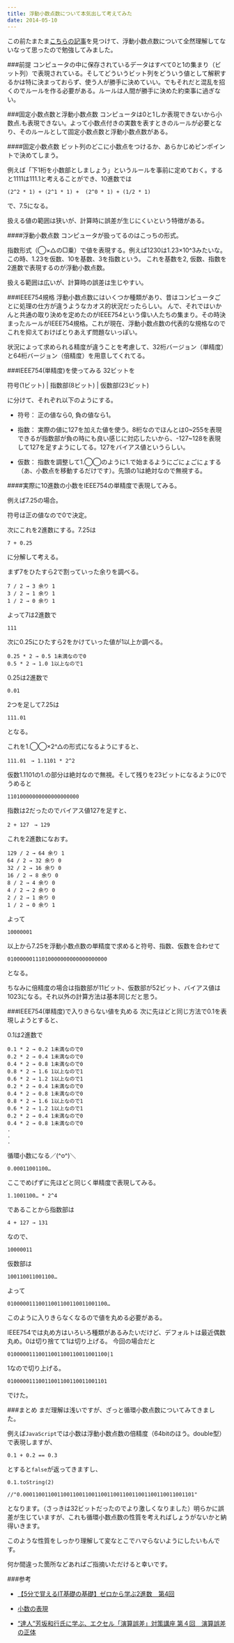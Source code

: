 ```yaml
---
title: 浮動小数点数について本気出して考えてみた
date: 2014-05-10
---
```


この前たまたま[こちらの記事](http://itpro.nikkeibp.co.jp/members/ITPro/ITBASIC/20020624/1/)を見つけて、浮動小数点数について全然理解してないなって思ったので勉強してみました。

###前提
コンピュータの中に保存されているデータはすべて0と1の集まり（ビット列）で表現されている。そしてどういうビット列をどういう値として解釈するかは特に決まっておらず、使う人が勝手に決めていい。でもそれだと混乱を招くのでルールを作る必要がある。ルールは人間が勝手に決めた約束事に過ぎない。

###固定小数点数と浮動小数点数
コンピュータは0と1しか表現できないから小数点.も表現できない。よって小数点付きの実数を表すときのルールが必要となり、そのルールとして固定小数点数と浮動小数点数がある。


####固定小数点数
ビット列のどこに小数点をつけるか、あらかじめピンポイントで決めてしまう。

例えば「下1桁を小数部としましょう」というルールを事前に定めておく。すると1111は111.1と考えることができ、10進数では

    (2^2 * 1) + (2^1 * 1) +  (2^0 * 1) + (1/2 * 1)

で、7.5になる。

扱える値の範囲は狭いが、計算時に誤差が生じにくいという特徴がある。


####浮動小数点数
コンピュータが扱ってるのはこっちの形式。

指数形式（◯×△の□乗）で値を表現する。例えば1230は1.23×10^3みたいな。この時、1.23を仮数、10を基数、3を指数という。
これを基数を2, 仮数、指数を2進数で表現するのが浮動小数点数。

扱える範囲は広いが、計算時の誤差は生じやすい。

###IEEE754規格
浮動小数点数にはいくつか種類があり、昔はコンピュータごとに処理の仕方が違うようなカオス的状況だったらしい。
んで、それではいかんと共通の取り決めを定めたのがIEEE754という偉い人たちの集まり。その時決まったルールがIEEE754規格。これが現在、浮動小数点数の代表的な規格なのでこれを抑えておけばとりあえず問題ないっぽい。

状況によって求められる精度が違うことを考慮して、32桁バージョン（単精度）と64桁バージョン（倍精度）を用意してくれてる。

###IEEE754(単精度)を使ってみる
32ビットを

符号(1ビット) | 指数部(8ビット) | 仮数部(23ビット)

に分けて、それぞれ以下のようにする。

- 符号：
正の値なら0, 負の値なら1。

- 指数：
実際の値に127を加えた値を使う。8桁なのでほんとは0~255を表現できるが指数部が負の時にも良い感じに対応したいから、-127~128を表現して127を足すようにしてる。127をバイアス値というらしい。


- 仮数：
指数を調整して1.◯◯のように1.で始まるようにごにょごにょする（あ、小数点を移動するだけです）。先頭の1は絶対なので無視する。

####実際に10進数の小数をIEEE754の単精度で表現してみる。

例えば7.25の場合。

符号は正の値なので0で決定。

次にこれを2進数にする。7.25は

    7 + 0.25

に分解して考える。

まず7をひたすら2で割っていった余りを調べる。

    7 / 2 → 3 余り 1
    3 / 2 → 1 余り 1
    1 / 2 → 0 余り 1

 よって7は2進数で

    111

 次に0.25にひたすら2をかけていった値が1以上か調べる。

    0.25 * 2 → 0.5 1未満なので0
    0.5 * 2 → 1.0 1以上なので1

 0.25は2進数で

    0.01


 2つを足して7.25は

    111.01

となる。



これを1.◯◯×2^△の形式になるようにすると、

    111.01　→ 1.1101 * 2^2

仮数1.1101の1.の部分は絶対なので無視。そして残りを23ビットになるように0でうめると

    11010000000000000000000

指数は2だったのでバイアス値127を足すと、

    2 + 127　→ 129

これを2進数になおす。

    129 / 2 → 64 余り 1
    64 / 2 → 32 余り 0
    32 / 2 → 16 余り 0
    16 / 2 → 8 余り 0
    8 / 2 → 4 余り 0
    4 / 2 → 2 余り 0
    2 / 2 → 1 余り 0
    1 / 2 → 0 余り 1

よって

    10000001

以上から7.25を浮動小数点数の単精度で求めると符号、指数、仮数を合わせて

    01000000111010000000000000000000

となる。


ちなみに倍精度の場合は指数部が11ビット、仮数部が52ビット、バイアス値は1023になる。それ以外の計算方法は基本同じだと思う。

###IEEE754(単精度)で入りきらない値を丸める
次に先ほどと同じ方法で0.1を表現しようとすると、

0.1は2進数で

    0.1 * 2 → 0.2 1未満なので0
    0.2 * 2 → 0.4 1未満なので0
    0.4 * 2 → 0.8 1未満なので0
    0.8 * 2 → 1.6 1以上なので1
    0.6 * 2 → 1.2 1以上なので1
    0.2 * 2 → 0.4 1未満なので0
    0.4 * 2 → 0.8 1未満なので0
    0.8 * 2 → 1.6 1以上なので1
    0.6 * 2 → 1.2 1以上なので1
    0.2 * 2 → 0.4 1未満なので0
    0.4 * 2 → 0.8 1未満なので0
    .
    .
    .



循環小数になる／(^o^)＼

    0.00011001100…


ここでめげずに先ほどと同じく単精度で表現してみる。

    1.1001100… * 2^4

であることから指数部は

    4 + 127 → 131

なので、

    10000011


仮数部は

    100110011001100…

よって

    01000001110011001100110011001100…

このように入りきらなくなるので値を丸める必要がある。

IEEE754では丸め方はいろいろ種類があるみたいだけど、デフォルトは最近偶数丸め。0は切り捨てて1は切り上げる。
今回の場合だと

    01000001110011001100110011001100|1

1なので切り上げる。

    01000001110011001100110011001101


でけた。


###まとめ
まだ理解は浅いですが、ざっと循環小数点数についてみてきました。

例えば`JavaScript`では小数は浮動小数点数の倍精度（64bitのほう。double型）で表現しますが、

    0.1 + 0.2 == 0.3

とすると`false`が返ってきますし、

    0.1.toString(2)

    //"0.0001100110011001100110011001100110011001100110011001101"


となります。（さっきは32ビットだったのでより激しくなりました）明らかに誤差が生じていますが、これも循環小数点数の性質を考えればしょうがないかと納得いきます。

このような性質をしっかり理解して変なとこでハマらないようにしたいもんです。

何か間違った箇所などあればご指摘いただけると幸いです。

###参考

- [【5分で覚えるIT基礎の基礎】ゼロから学ぶ2進数　第4回](http://itpro.nikkeibp.co.jp/members/ITPro/ITBASIC/20020624/1/)

- [小数の表現](http://www.seiai.ed.jp/sys/text/cs09/chp03/c03a040.html)

- [“達人”芳坂和行氏に学ぶ、エクセル「演算誤差」対策講座 第４回　演算誤差の正体](http://pc.nikkeibp.co.jp/pc21/special/gosa/eg4.shtml)


